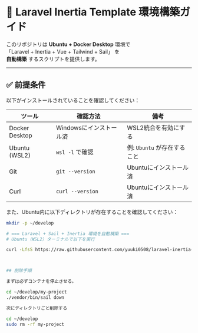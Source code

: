 # 🚀 Laravel Inertia Template 環境構築ガイド

このリポジトリは **Ubuntu + Docker Desktop** 環境で  
「Laravel + Inertia + Vue + Tailwind + Sail」 を  
**自動構築** するスクリプトを提供します。

---

## ✅ 前提条件

以下がインストールされていることを確認してください：

| ツール | 確認方法 | 備考 |
|--------|-----------|------|
| Docker Desktop | Windowsにインストール済 | WSL2統合を有効にする |
| Ubuntu (WSL2) | `wsl -l` で確認 | 例: `Ubuntu` が存在すること |
| Git | `git --version` | Ubuntuにインストール済 |
| Curl | `curl --version` | Ubuntuにインストール済 |

また、Ubuntu内に以下ディレクトリが存在することを確認してください：
```bash
mkdir -p ~/develop

# === Laravel + Sail + Inertia 環境を自動構築 ===
# Ubuntu（WSL2）ターミナルで以下を実行

curl -LfsS https://raw.githubusercontent.com/yuuki0508/laravel-inertia-template/main/setup.sh | bash -s my-project



## 削除手順

まずは必ずコンテナを停止させる。

cd ~/develop/my-project
./vendor/bin/sail down

次にディレクトリごと削除する

cd ~/develop
sudo rm -rf my-project

